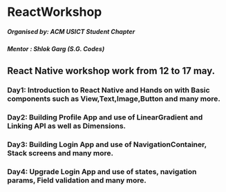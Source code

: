 # ReactWorkshop
 ##### Organised by: ACM USICT Student Chapter
 ##### Mentor : Shlok Garg (S.G. Codes)
## React Native workshop work from 12 to 17 may.
### Day1: Introduction to React Native and Hands on with Basic components such as View,Text,Image,Button and many more.
### Day2: Building Profile App and use of LinearGradient and Linking API as well as Dimensions. 
### Day3: Building Login App and use of NavigationContainer, Stack screens and many more. 
### Day4: Upgrade Login App and use of states, navigation params, Field validation and many more. 
